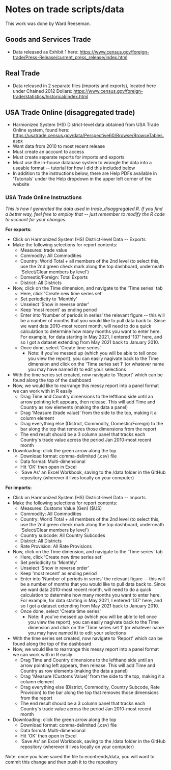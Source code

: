 # Notes on trade scripts/data
This work was done by Ward Reeseman.


## Goods and Services Trade

- Data released as Exhibit 1 here: https://www.census.gov/foreign-trade/Press-Release/current_press_release/index.html

## Real Trade

- Data released in 2 separate files (imports and exports), located here under Chained 2012 Dollars: https://www.census.gov/foreign-trade/statistics/historical/index.html

## USA Trade Online (disaggregated trade)

- Harmonized System (HS) District-level data obtained from USA Trade Online system, found here: https://usatrade.census.gov/data/Perspective60/Browse/BrowseTables.aspx
- Want data from 2010 to most recent release
- Must create an account to access
- Must create separate reports for imports and exports
- Must use the in-house database system to wrangle the data into a useable format -- tutorial for how I did this included below
- In addition to the instructions below, there are Help PDFs available in 'Tutorials' under the Help dropdown in the upper left corner of the website

### USA Trade Online Instructions
*This is how I generated the data used in trade_disaggregated.R. If you find a better way, feel free to employ that -- just remember to modify the R code to account for your changes.*

**For exports:**

- Click on Harmonized System (HS) District-level Data -- Exports
- Make the following selections for report contents:
  - Measures: trade value
  - Commodity: All Commodities
  - Country: World Total + all members of the 2nd level (to select this, use the 2nd green check mark along the top dashboard, underneath 'Select/Clear members by level')
  - Domestic/Foreign: Total Exports
  - District: All Districts
- Now, click on the Time dimension, and navigate to the 'Time series' tab
  - Here, click 'Create new time series set'
  - Set periodicity to 'Monthly'
  - Unselect 'Show in reverse order'
  - Keep 'most recent' as ending period
  - Enter into 'Number of periods in series' the relevant figure -- this will be a number of months that you would like to pull data back to. Since we want data 2010-most recent month, will need to do a quick calculation to determine how many months you want to enter here. For example, for data starting in May 2021, I entered '137' here, and so I got a dataset extending from May 2021 back to January 2010.
  - Once done, select 'Create time series'
    - Note: if you've messed up (which you will be able to tell once you view the report), you can easily nagivate back to the Time dimension and click on the 'Time series set 1' (or whatever name you may have named it) to edit your selections
- With the time series set created, now navigate to 'Report' which can be found along the top of the dashboard
- Now, we would like to rearrange this messy report into a panel format we can work with in R easily
  - Drag Time and Country dimensions to the lefthand side until an arrow pointing left appears, then release. This will add Time and Country as row elements (making the data a panel)
  - Drag 'Measure (trade value)' from the side to the top, making it a column element
  - Drag everything else (District, Commodity, Domestic/Foreign) to the bar along the top that removes those dimensions from the report
  - The end result should be a 3 column panel that tracks each Country's trade value across the period Jan 2010-most recent month
- Downloading: click the green arrow along the top
  - Download format: comma-delimited (.csv) file
  - Data format: Multi-dimensional
  - Hit 'OK' then open in Excel
  - 'Save As' an Excel Workbook, saving to the /data folder in the GitHub repository (wherever it lives locally on your computer)
  
**For imports:**

- Click on Harmonized System (HS) District-level Data -- Imports
- Make the following selections for report contents:
  - Measures: Customs Value (Gen) ($US)
  - Commodity: All Commodities
  - Country: World Total + all members of the 2nd level (to select this, use the 2nd green check mark along the top dashboard, underneath 'Select/Clear members by level')
  - Country subcode: All Country Subcodes
  - District: All Districts
  - Rate Provision: All Rate Provisions
- Now, click on the Time dimension, and navigate to the 'Time series' tab
  - Here, click 'Create new time series set'
  - Set periodicity to 'Monthly'
  - Unselect 'Show in reverse order'
  - Keep 'most recent' as ending period
  - Enter into 'Number of periods in series' the relevant figure -- this will be a number of months that you would like to pull data back to. Since we want data 2010-most recent month, will need to do a quick calculation to determine how many months you want to enter here. For example, for data starting in May 2021, I entered '137' here, and so I got a dataset extending from May 2021 back to January 2010.
  - Once done, select 'Create time series'
    - Note: if you've messed up (which you will be able to tell once you view the report), you can easily nagivate back to the Time dimension and click on the 'Time series set 1' (or whatever name you may have named it) to edit your selections
- With the time series set created, now navigate to 'Report' which can be found along the top of the dashboard
- Now, we would like to rearrange this messy report into a panel format we can work with in R easily
  - Drag Time and Country dimensions to the lefthand side until an arrow pointing left appears, then release. This will add Time and Country as row elements (making the data a panel)
  - Drag 'Measure (Customs Value)' from the side to the top, making it a column element
  - Drag everything else (District, Commodity, Country Subcode, Rate Provision) to the bar along the top that removes those dimensions from the report
  - The end result should be a 3 column panel that tracks each Country's trade value across the period Jan 2010-most recent month
- Downloading: click the green arrow along the top
  - Download format: comma-delimited (.csv) file
  - Data format: Multi-dimensional
  - Hit 'OK' then open in Excel
  - 'Save As' an Excel Workbook, saving to the /data folder in the GitHub repository (wherever it lives locally on your computer)

Note: once you have saved the file to econtrends/data, you will want to commit this change and then push it to the repository
